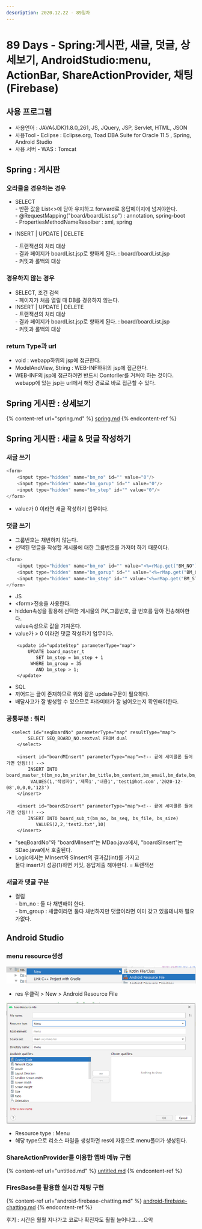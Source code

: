 ```yaml
---
description: 2020.12.22 - 89일차
---
```


# 89 Days - Spring:게시판, 새글, 덧글, 상세보기, AndroidStudio:menu, ActionBar, ShareActionProvider, 채팅(Firebase)

## 사용 프로그램

* 사용언어 : JAVA(JDK)1.8.0\_261, JS, JQuery, JSP, Servlet, HTML, JSON
* 사용Tool  - Eclipse : Eclipse.org, Toad DBA Suite for Oracle 11.5 , Spring, Android Studio
* 사용 서버 - WAS : Tomcat

## Spring : 게시판

### 오라클을 경유하는 경우

* SELECT\
  \- 반환 값을 List<>에 담아 유지하고 forward로 응답페이지에 넘겨야한다.\
  \- @RequestMapping("board/boardList.sp") : annotation, spring-boot\
  \- PropertiesMethodNameResolber : xml,  spring
*   INSERT | UPDATE | DELETE

    \- 트랜잭션의 처리 대상\
    \- 결과 페이지가 boardList.jsp로 향하게 된다. : board/boardList.jsp\
    \- 커밋과 롤백의 대상

### 경유하지 않는 경우

* SELECT,  조건 검색\
  \- 페이지가 처음 열릴 때 DB를 경유하지 않는다.
* INSERT | UPDATE | DELETE\
  \- 트랜잭션의 처리 대상\
  \- 결과 페이지가 boardList.jsp로 향하게 된다. : board/boardList.jsp\
  \- 커밋과 롤백의 대상

### return Type과 url

* void : webapp하위의 jsp에 접근한다.
* ModelAndView, String : WEB-INF하위의 jsp에 접근한다.
* WEB-INF의 jsp에 접근하려면 반드시 Contorller를 거쳐야 하는 것이다.\
  webapp에 있는 jsp는 url에서 해당 경로로 바로 접근할 수 있다.

## Spring 게시판 : 상세보기

{% content-ref url="spring.md" %}
[spring.md](spring.md)
{% endcontent-ref %}

## Spring 게시판 : 새글 & 덧글 작성하기

### 새글 쓰기

```javascript
<form>
    <input type="hidden" name="bm_no" id="" value="0"/>
    <input type="hidden" name="bm_gorup" id="" value="0"/>
    <input type="hidden" name="bm_step" id="" value="0"/>
</form>
```

* value가 0 이라면 새글 작성하기 업무이다.

### 댓글 쓰기

* 그룹번호는 채번하지 않는다. 
* 선택된 댓글을 작성할 게시물에 대한 그룹번호를 가져야 하기 때문이다.

```javascript
<form>
    <input type="hidden" name="bm_no" id="" value="<%=rMap.get("BM_NO") %>"/>
    <input type="hidden" name="bm_gorup" id="" value="<%=rMap.get("BM_GROUP") %>"/>
    <input type="hidden" name="bm_step" id="" value="<%=rMap.get("BM_STEP") %>"/>
</form>
```

* JS
* \<form>전송을 사용한다.
* hidden속성을 활용해 선택한 게시물의 PK,그룹번호, 글 번호를 담아 전송해야한다.\
  value속성으로 값을 가져온다.
* value가 > 0 이라면 댓글 작성하기 업무이다.

```markup
	<update id="updateStep" parameterType="map">
		UPDATE board_master_t
		   SET bm_step = bm_step + 1
		 WHERE bm_group = 35
		   AND bm_step > 1;
	</update>
```

* SQL
* 끼어드는 글이 존재하므로 위와 같은 update구문이 필요하다.
* 배달사고가 잘 발생할 수 있으므로 파라미터가 잘 넘어오는지 확인해야한다.

### 공통부분 : 쿼리

```markup
  <select id="seqBoardNo" parameterType="map" resultType="map">
		SELECT SEQ_BOARD_NO.nextval FROM dual
	</select>
	
	<insert id="boardMInsert" parameterType="map"><!-- 끝에 세미콜론 들어가면 안됨!!! -->
		INSERT INTO board_master_t(bm_no,bm_writer,bm_title,bm_content,bm_email,bm_date,bm_group,bm_pos,bm_step,bm_pw)
       	 VALUES(1,'작성자1','제목1','내용1','test1@hot.com','2020-12-08',0,0,0,'123')
	</insert>	  
	
	<insert id="boardSInsert" parameterType="map"><!-- 끝에 세미콜론 들어가면 안됨!!! -->	   
		INSERT INTO board_sub_t(bm_no, bs_seq, bs_file, bs_size)
		   VALUES(2,2,'test2.txt',10)
	</insert>	  
```

* "seqBoardNo"와 "boardMInsert"는 MDao.java에서, "boardSInsert"는 SDao.java에서 호출된다.
* Logic에서는 MInsert와 SInsert의 결과값(int)를 가지고\
  둘다 insert가 성공(1)하면 커밋, 응답제출 해야한다. = 트랜잭션

### 새글과 댓글 구분

* 컬럼 \
  \- bm_no : 둘 다 채번해야 한다.\
  \- bm_group :  새글이라면 둘다 채번하지만 댓글이라면 이미 갖고 있을테니까 필요가없다.

## Android Studio

### menu resource생성

![](<../../../.gitbook/assets/2 (75).png>)

* res 우클릭 > New > Android Resource File

![](<../../../.gitbook/assets/1 (96).png>)

* Resource type : Menu
* 해당 type으로 리소스 파일을 생성하면 res에 자동으로 menu폴더가 생성된다.

### ShareActionProvider를 이용한 앱바 메뉴 구현

{% content-ref url="untitled.md" %}
[untitled.md](untitled.md)
{% endcontent-ref %}

### FiresBase를 활용한 실시간 채팅 구현

{% content-ref url="android-firebase-chatting.md" %}
[android-firebase-chatting.md](android-firebase-chatting.md)
{% endcontent-ref %}

후기 : 시간은 훨훨 지나가고 코로나 확진자도 훨훨 늘어나고.....으악

